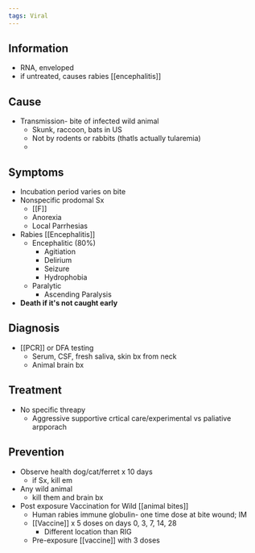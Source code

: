 ```yaml
---
tags: Viral
---
```

## Information 
- RNA, enveloped
- if untreated, causes rabies [[encephalitis]]
## Cause
- Transmission- bite of infected wild animal
	- Skunk, raccoon, bats in US
	- Not by rodents or rabbits (thatls actually tularemia)
	- 
## Symptoms
- Incubation period varies on bite
- Nonspecific prodomal Sx 
	- [[F]]
	- Anorexia
	- Local Parrhesias
- Rabies [[Encephalitis]]
	- Encephalitic (80%)
		- Agitiation
		- Delirium
		- Seizure
		- Hydrophobia
	- Paralytic
		- Ascending Paralysis
- **Death if it's not caught early**
## Diagnosis
- [[PCR]] or DFA testing
	- Serum, CSF, fresh saliva, skin bx from neck
	- Animal brain bx
## Treatment 
- No specific threapy
	- Aggressive supportive crtical care/experimental vs paliative arpporach

## Prevention 
- Observe health dog/cat/ferret x 10 days
	- if Sx, kill em
- Any wild animal
	- kill them and brain bx
- Post exposure Vaccination for Wild [[animal bites]]
	- Human rabies immune globulin- one time dose at bite wound; IM
	- [[Vaccine]] x 5 doses on days 0, 3, 7, 14, 28
		- Different location than RIG
	- Pre-exposure [[vaccine]] with 3 doses

